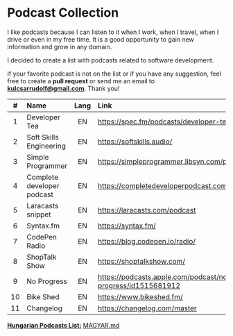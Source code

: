 # Podcast Collection

I like podcasts because I can listen to it when I work, when I travel, when I drive or even in my free time. It is a good opportunity to gain new information and grow in any domain.

I decided to create a list with podcasts related to software development.

If your favorite podcast is not on the list or if you have any suggestion, feel free to create a **pull request** or send me an email to **kulcsarrudolf@gmail.com**. Thank you!

|  #  | Name                       | Lang | Link                                                        |
| :-: | :------------------------- | :--: | :---------------------------------------------------------- |
|  1  | Developer Tea              |  EN  | https://spec.fm/podcasts/developer-tea                      |
|  2  | Soft Skills Engineering    |  EN  | https://softskills.audio/                                   |
|  3  | Simple Programmer          |  EN  | https://simpleprogrammer.libsyn.com/podcast                 |
|  4  | Complete developer podcast |  EN  | https://completedeveloperpodcast.com/                       |
|  5  | Laracasts snippet          |  EN  | https://laracasts.com/podcast                               |
|  6  | Syntax.fm                  |  EN  | https://syntax.fm/                                          |
|  7  | CodePen Radio              |  EN  | https://blog.codepen.io/radio/                              |
|  8  | ShopTalk Show              |  EN  | https://shoptalkshow.com/                                   |
|  9  | No Progress                |  EN  | https://podcasts.apple.com/podcast/no-progress/id1515681912 |
| 10  | Bike Shed                  |  EN  | https://www.bikeshed.fm/                                    |
| 11  | Changelog                  |  EN  | https://changelog.com/master                                |

[**Hungarian Podcasts List:**](https://github.com/kulcsarrudolf/podcast/blob/master/MAGYAR.MD) [MAGYAR.md](https://github.com/kulcsarrudolf/podcast/blob/master/MAGYAR.MD)
